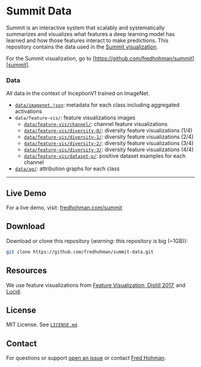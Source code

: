 # Summit Data

Summit is an interactive system that scalably and systematically summarizes and visualizes what features a deep learning model has learned and how those features interact to make predictions.
This repository contains the data used in the [Summit visualization][summit].

For the Summit visualization, go to [https://github.com/fredhohman/summit][summit].


### Data

All data in the context of InceptionV1 trained on ImageNet.

* [`data/imagenet.json`][imagenet]: metadata for each class including aggregated activations
* `data/feature-vis/`: feature visualizations images 
	* [`data/feature-vis/channel/`][channel]: channel feature visualizations
	* [`data/feature-vis/diversity-0/`][diversity-0]: diversity feature visualizations (1/4)
	* [`data/feature-vis/diversity-1/`][diversity-1]: diversity feature visualizations (2/4)
	* [`data/feature-vis/diversity-2/`][diversity-2]: diversity feature visualizations (3/4)
	* [`data/feature-vis/diversity-3/`][diversity-3]: diversity feature visualizations (4/4)
	* [`data/feature-vis/dataset-p/`][dataset-p]: positive dataset examples for each channel
* [`data/ag/`][ag]: attribution graphs for each class

***

## Live Demo

For a live demo, visit: [fredhohman.com/summit][demo]


## Download

Download or clone this repository (*warning*: this repository is big (~1GB)):

```bash
git clone https://github.com/fredhohman/summit-data.git
```


## Resources

We use feature visualizations from [Feature Visualization, Distill 2017][fv], and [Lucid][lucid].


## License

MIT License. See [`LICENSE.md`](LICENSE.md).


## Contact

For questions or support [open an issue][issues] or contact [Fred Hohman][fred].

[summit]: https://github.com/fredhohman/summit
[demo]: https://fredhohman.com/summit/
[fred]: http://www.fredhohman.com
[issues]: https://github.com/fredhohman/summit-data/issues

[imagenet]: data/imagenet
[channel]: data/feature-vis/channel/
[diversity-0]: data/feature-vis/diversity-0/
[diversity-1]: data/feature-vis/diversity-1/
[diversity-2]: data/feature-vis/diversity-2/
[diversity-3]: data/feature-vis/diversity-3/
[dataset-p]: data/feature-vis/dataset-p/
[ag]: data/attribution-graphs/

[fv]: https://github.com/distillpub/post--feature-visualization
[lucid]: https://github.com/tensorflow/lucid
